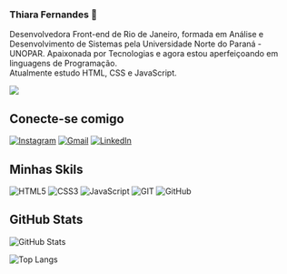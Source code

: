 ### Thiara Fernandes 👋

Desenvolvedora Front-end de Rio de Janeiro, formada em Análise e Desenvolvimento de Sistemas pela Universidade Norte do Paraná - UNOPAR.
Apaixonada por Tecnologias e agora estou aperfeiçoando em linguagens de
Programação.  
Atualmente estudo HTML, CSS e JavaScript.

<img src="200w.gif">


## Conecte-se comigo

  [![Instagram](https://img.shields.io/badge/Instagram-000?style=for-the-badge&logo=instagram&logoColor=FF69B4)](https://www.instagram.com/thiararfernandes/)
 [![Gmail](https://img.shields.io/badge/Gmail-000?style=for-the-badge&logo=Gmail&logoColor=FF69B4)](hhttps://mail.google.com/mail/u/0/#inbox/140d656b8e54d660)
  [![LinkedIn](https://img.shields.io/badge/LinkedIn-000?style=for-the-badge&logo=linkedin&logoColor=FF69B4)](https://www.linkedin.com/in/thiarafernandes/)

## Minhas Skils 
![HTML5](https://img.shields.io/badge/HTML5-000?style=for-the-badge&logo=html5)
![CSS3](https://img.shields.io/badge/CSS3-264CE4?style=for-the-badge&logo=css3&logoColor=fff)
![JavaScript](https://img.shields.io/badge/JavaScript-000?style=for-the-badge&logo=javascript)
![GIT](https://img.shields.io/badge/Git-FF4500?style=for-the-badge&logo=git&logoColor=fff)
![GitHub](https://img.shields.io/badge/GitHub-DCDCDC?style=for-the-badge&logo=github&logoColor=000)

## GitHub Stats
![GitHub Stats](https://github-readme-stats.vercel.app/api?username=ThiaraFernandes&theme=transparent&bg_color=000&border_color=30A3DC&show_icons=true&icon_color=30A3DC&title_color=E94D5F&text_color=FFF&hide_title=true&hide=stars)

![Top Langs](https://github-readme-stats-git-masterrstaa-rickstaa.vercel.app/api/top-langs/?username=ThiaraFernandes&bg_color=000&border_color=30A3DC&title_color=E94D5F&text_color=FFF)



